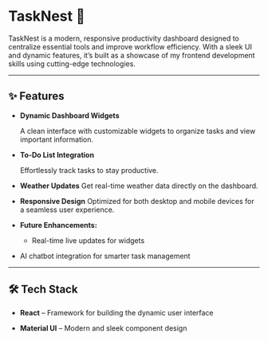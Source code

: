 # TaskNest 📝  

TaskNest is a modern, responsive productivity dashboard designed to centralize essential tools and improve workflow efficiency. With a sleek UI and dynamic features, it’s built as a showcase of my frontend development skills using cutting-edge technologies.

---

## ✨ Features  

- **Dynamic Dashboard Widgets**  

  A clean interface with customizable widgets to organize tasks and view important information.  

- **To-Do List Integration**  

  Effortlessly track tasks to stay productive.


- **Weather Updates**
  Get real-time weather data directly on the dashboard.  

- **Responsive Design**
Optimized for both desktop and mobile devices for a seamless user experience.

- **Future Enhancements:** 

  - Real-time live updates for widgets  
- AI chatbot integration for smarter task management

---

## 🛠️ Tech Stack

- **React** – Framework for building the dynamic user interface
  

- **Material UI** – Modern and sleek component design